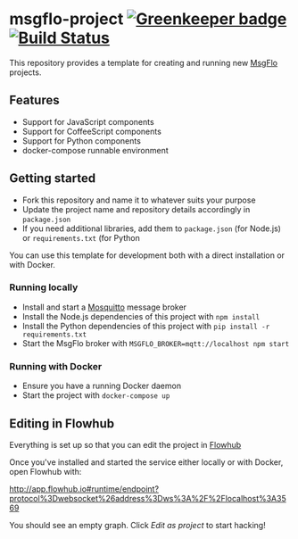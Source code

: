 msgflo-project [![Greenkeeper badge](https://badges.greenkeeper.io/msgflo/msgflo-project.svg)](https://greenkeeper.io/) [![Build Status](https://travis-ci.org/msgflo/msgflo-project.svg?branch=master)](https://travis-ci.org/msgflo/msgflo-project)
==============

This repository provides a template for creating and running new [MsgFlo](https://msgflo.org) projects.

## Features

* Support for JavaScript components
* Support for CoffeeScript components
* Support for Python components
* docker-compose runnable environment

## Getting started

* Fork this repository and name it to whatever suits your purpose
* Update the project name and repository details accordingly in `package.json`
* If you need additional libraries, add them to `package.json` (for Node.js) or `requirements.txt` (for Python

You can use this template for development both with a direct installation or with Docker.

### Running locally

* Install and start a [Mosquitto](https://mosquitto.org/) message broker
* Install the Node.js dependencies of this project with `npm install`
* Install the Python dependencies of this project with `pip install -r requirements.txt`
* Start the MsgFlo broker with `MSGFLO_BROKER=mqtt://localhost npm start`

### Running with Docker

* Ensure you have a running Docker daemon
* Start the project with `docker-compose up`

## Editing in Flowhub

Everything is set up so that you can edit the project in [Flowhub](https://flowhub.io)

Once you've installed and started the service either locally or with Docker, open Flowhub with:

<http://app.flowhub.io#runtime/endpoint?protocol%3Dwebsocket%26address%3Dws%3A%2F%2Flocalhost%3A3569>

You should see an empty graph. Click _Edit as project_ to start hacking!
